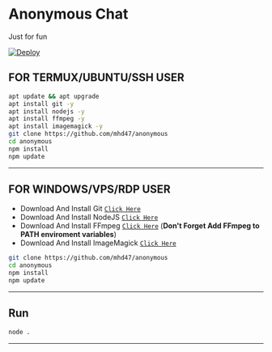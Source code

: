 # Anonymous Chat

Just for fun

[![Deploy](https://www.herokucdn.com/deploy/button.svg)](https://heroku.com/deploy?template=https://github.com/mhd47/anonymous)

## FOR TERMUX/UBUNTU/SSH USER

```bash
apt update && apt upgrade
apt install git -y
apt install nodejs -y
apt install ffmpeg -y
apt install imagemagick -y
git clone https://github.com/mhd47/anonymous
cd anonymous
npm install
npm update
```

---------

## FOR WINDOWS/VPS/RDP USER

* Download And Install Git [`Click Here`](https://git-scm.com/downloads)
* Download And Install NodeJS [`Click Here`](https://nodejs.org/en/download)
* Download And Install FFmpeg [`Click Here`](https://ffmpeg.org/download.html) (**Don't Forget Add FFmpeg to PATH enviroment variables**)
* Download And Install ImageMagick [`Click Here`](https://imagemagick.org/script/download.php)

```bash
git clone https://github.com/mhd47/anonymous
cd anonymous
npm install
npm update
```

---------

## Run

```bash
node .
```

---------
